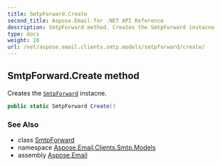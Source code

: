 ```yaml
---
title: SmtpForward.Create
second_title: Aspose.Email for .NET API Reference
description: SmtpForward method. Creates the SmtpForward instacne
type: docs
weight: 10
url: /net/aspose.email.clients.smtp.models/smtpforward/create/
---
```

## SmtpForward.Create method

Creates the [`SmtpForward`](../) instacne.

```csharp
public static SmtpForward Create()
```

### See Also

* class [SmtpForward](../)
* namespace [Aspose.Email.Clients.Smtp.Models](../../smtpforward/)
* assembly [Aspose.Email](../../../)


